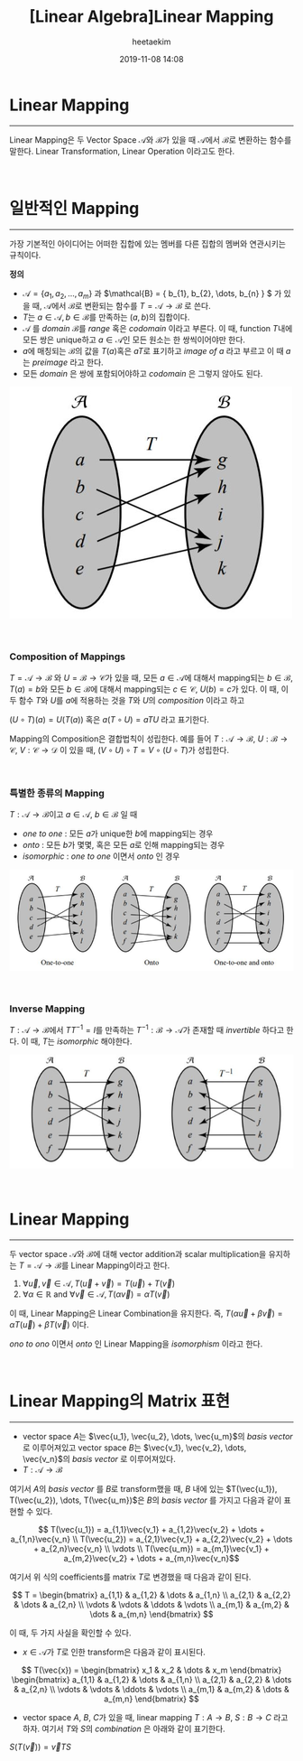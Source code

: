 ﻿---
title: "[Linear Algebra]Linear Mapping"
layout: post
date: 2019-11-08 14:08
image: /assets/images/markdown.jpg
headerImage: false
tag:
- Graphics
- Linear Algebra
- Linear Mapping
category: blog
author: heetaekim
description: Linear Mapping
MathJax: true
---

# Linear Mapping
----
Linear Mapping은 두 Vector Space $\mathcal{A}$와 $\mathcal{B}$가 있을 때 $\mathcal{A}$에서 $\mathcal{B}$로 변환하는 함수를 말한다. Linear Transformation, Linear Operation 이라고도 한다. 

&nbsp;&nbsp;&nbsp;&nbsp;

# 일반적인 Mapping
----
가장 기본적인 아이디어는 어떠한 집합에 있는 멤버를 다른 집합의 멤버와 연관시키는 규칙이다.


**정의**
- $\mathcal{A} = \{ a_{1}, a_{2}, \dots, a_{m} \}$ 과 $\mathcal{B} = \{ b_{1}, b_{2}, \dots, b_{n} \} $ 가 있을 때, $\mathcal{A}$에서 $\mathcal{B}$로 변환되는 함수를 $T = \mathcal{A} \rightarrow \mathcal{B}$ 로 쓴다. 
-  $T$는 $a \in \mathcal{A}, b \in \mathcal{B}$를 만족하는 $(a,b)$의 집합이다.
- $\mathcal{A}$ 를 _domain_ $\mathcal{B}$를 _range_ 혹은 _codomain_ 이라고 부른다. 이 때, function $T$내에 모든 쌍은 unique하고 $a \in \mathcal{A}$인 모든 원소는 한 쌍씩이어야만 한다. 
- $a$에 매칭되는 $\mathcal{B}$의 값을 $T(a)$혹은 $aT$로 표기하고 _image of a_ 라고 부르고 이 때 $a$는 _preimage_ 라고 한다.
- 모든 _domain_ 은 쌍에 포함되어야하고 _codomain_ 은 그렇지 않아도 된다.

![Mapping](/assets/images/post/2019-11-08-Linear-Mapping/Mapping1.jpg)

&nbsp;&nbsp;&nbsp;&nbsp;

### Composition of Mappings
$T = \mathcal{A} \rightarrow  \mathcal{B}$ 와 $U = \mathcal{B} \rightarrow  \mathcal{C}$가 있을 때, 모든 $a \in \mathcal{A}$에 대해서 mapping되는 $b \in \mathcal{B}$, $T(a) = b$와 모든 $b \in \mathcal{B}$에 대해서 mapping되는 $c \in \mathcal{C}$, $U(b) = c$가 있다. 이 때, 이 두 함수 $T$와 $U$를 $a$에 적용하는 것을 $T$와 $U$의 _composition_ 이라고 하고 

$(U \circ T) (a) = U(T(a))$ 혹은 $a(T \circ U) = aTU$ 라고 표기한다.

Mapping의 Composition은 결합법칙이 성립한다. 예를 들어 $T: \mathcal{A} \rightarrow \mathcal{B}$, $U: \mathcal{B} \rightarrow \mathcal{C}$, $V: \mathcal{C} \rightarrow \mathcal{D}$ 이 있을 때,  $(V \circ U) \circ T = V \circ (U \circ T)$가 성립한다.

&nbsp;&nbsp;&nbsp;&nbsp;

### 특별한 종류의 Mapping
$T : \mathcal{A} \rightarrow \mathcal{B}$이고 $a \in \mathcal{A}$, $b \in \mathcal{B}$ 일 때

* _one to one_ : 모든 $a$가 unique한 $b$에 mapping되는 경우
* _onto_ : 모든 $b$가 몇몇, 혹은 모든 $a$로 인해 mapping되는 경우
* _isomorphic_ : _one to one_ 이면서 _onto_ 인 경우

![Special Type of Mapping](/assets/images/post/2019-11-08-Linear-Mapping/special1.jpg)

&nbsp;&nbsp;&nbsp;&nbsp;

### Inverse Mapping
$T : \mathcal{A} \rightarrow \mathcal{B}$에서 $TT^{-1} = I$를 만족하는 $T^{-1} : \mathcal{B} \rightarrow \mathcal{A}$가 존재할 때 _invertible_ 하다고 한다. 이 때, $T$는 _isomorphic_ 해야한다.

![Special Type of Mapping](/assets/images/post/2019-11-08-Linear-Mapping/Invertible1.jpg)

&nbsp;&nbsp;&nbsp;&nbsp;

# Linear Mapping
----
두 vector space $\mathcal{A}$와 $\mathcal{B}$에 대해 vector addition과 scalar multiplication을 유지하는 $T = \mathcal{A} \rightarrow \mathcal{B}$를 Linear Mapping이라고 한다.

1. $\forall \vec{u}, \vec{v} \in \mathcal{A}, T(\vec{u} + \vec{v}) = T(\vec{u}) + T(\vec{v})$
2. $\forall \alpha \in \mathbb{R}$ and $\forall \vec{v} \in \mathcal{A}, T(\alpha \vec{v}) = \alpha T(\vec{v})$

이 때, Linear Mapping은 Linear Combination을 유지한다. 즉, $T(\alpha \vec{u} + \beta \vec{v}) = \alpha T(\vec{u}) + \beta T(\vec{v})$ 이다.

_ono to ono_ 이면서 _onto_ 인 Linear Mapping을 _isomorphism_ 이라고 한다.


&nbsp;&nbsp;&nbsp;&nbsp;

# Linear Mapping의 Matrix 표현
----
* vector space $A$는 $\vec{u_1}, \vec{u_2}, \dots, \vec{u_m}$의 _basis vector_ 로 이루어져있고 vector space $B$는 $\vec{v_1}, \vec{v_2}, \dots, \vec{v_n}$의 _basis vector_ 로 이루어져있다.
* $T : \mathcal{A} \rightarrow \mathcal{B}$

여기서 $A$의 _basis vector_ 를 $B$로 transform했을 때, $B$ 내에 있는 $T(\vec{u_1}), T(\vec{u_2}), \dots, T(\vec{u_m})$은 $B$의 _basis vector_ 를 가지고 다음과 같이 표현할 수 있다.

$$
T(\vec{u_1}) = a_{1,1}\vec{v_1} + a_{1,2}\vec{v_2} + \dots + a_{1,n}\vec{v_n} \\
T(\vec{u_2}) = a_{2,1}\vec{v_1} + a_{2,2}\vec{v_2} + \dots + a_{2,n}\vec{v_n} \\
\vdots \\
T(\vec{u_m}) = a_{m,1}\vec{v_1} + a_{m,2}\vec{v_2} + \dots + a_{m,n}\vec{v_n}$$ 

여기서 위 식의 coefficients를 matrix $T$로 변경했을 때 다음과 같이 된다.

$$
T = 
\begin{bmatrix} 
a_{1,1} & a_{1,2} & \dots & a_{1,n} \\ 
a_{2,1} & a_{2,2} & \dots & a_{2,n} \\
\vdots & \vdots & \ddots & \vdots \\
a_{m,1} & a_{m,2} & \dots & a_{m,n} 
\end{bmatrix}
$$

이 때, 두 가지 사실을 확인할 수 있다.

* $x \in \mathcal{A}$가 $T$로 인한 transform은 다음과 같이 표시된다.

$$
T(\vec{x}) = 
\begin{bmatrix}
x_1 & x_2 & \dots & x_m
\end{bmatrix}
\begin{bmatrix} 
a_{1,1} & a_{1,2} & \dots & a_{1,n} \\
a_{2,1} & a_{2,2} & \dots & a_{2,n} \\
\vdots & \vdots & \ddots & \vdots \\
a_{m,1} & a_{m,2} & \dots & a_{m,n} 
\end{bmatrix}
$$

* vector space $A$, $B$, $C$가 있을 때, linear mapping $T : A \rightarrow B$, $S : B \rightarrow C$ 라고하자. 여기서 $T$와 $S$의 _combination_ 은 아래와 같이 표기한다.

$S(T(\vec{v})) = \vec{v}TS$
